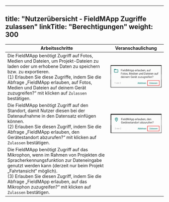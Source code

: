 
---
title: "Nutzerübersicht - FieldMApp Zugriffe zulassen"
linkTitle: "Berechtigungen"
weight: 300
---

| Arbeitsschritte | Veranschaulichung |
| ------ | :-----: |
| Die FieldMApp benötigt Zugriff auf Fotos, Medien und Dateien, um Projekt-Dateien zu laden oder um erhobene Daten zu speichern bzw. zu exportieren. <br> (1) Erlauben Sie diese Zugriffe, indem Sie die Abfrage „FieldMApp erlauben, auf Fotos, Medien und Dateien auf deinem Gerät zuzugreifen?“ mit klicken auf `Zulassen` bestätigen.  | ![](/screenshots/fig/FirstSteps/de/FirstSteps_1_2_3_img_01_de.jpg) |
| Die FieldMApp benötigt Zugriff auf den Standort, damit Nutzer diesen bei der Datenaufnahme in den Datensatz einfügen können. <br> (2) Erlauben Sie diesen Zugriff, indem Sie die Abfrage „FieldMApp erlauben, den Gerätestandort abzurufen?“ mit klicken auf `Zulassen` bestätigen.  | ![](/screenshots/fig/FirstSteps/de/FirstSteps_1_2_3_img_02_de.jpg) |
| Die FieldMApp benötigt Zugriff auf das Mikrophon, wenn im Rahmen von Projekten die Spracherkennungsfunktion zur Dateneingabe genutzt werden kann (derzeit nur beim Projekt „Fahrtansicht“ möglich). <br> (3) Erlauben Sie diesen Zugriff, indem Sie die Abfrage „FieldMApp erlauben, auf das Mikrophon zuzugreifen?“ mit klicken auf `Zulassen` bestätigen. |  |
